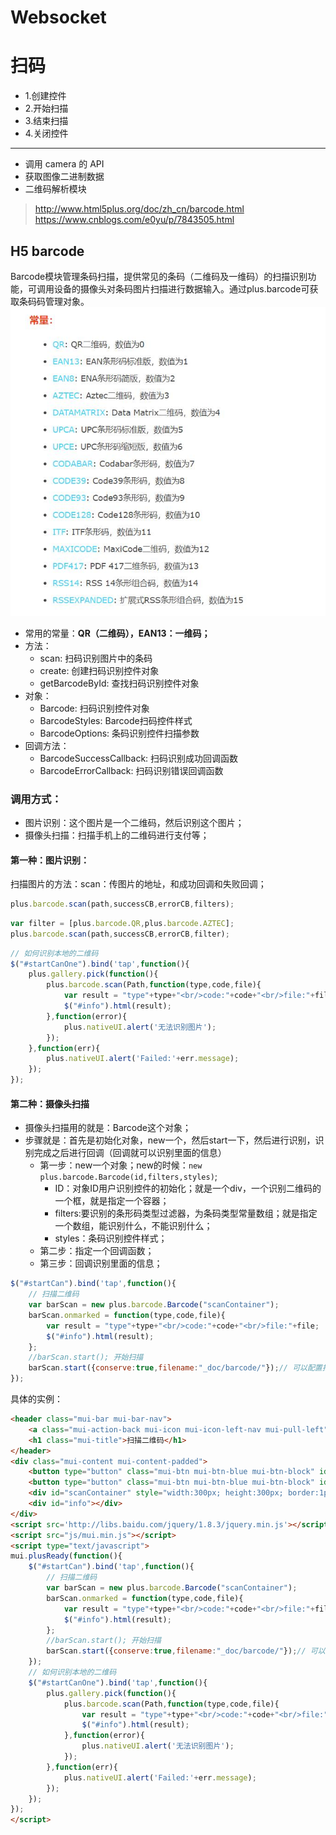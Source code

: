# Websocket
# 扫码
+ 1.创建控件
+ 2.开始扫描
+ 3.结束扫描
+ 4.关闭控件
<hr />

+ 调用 camera 的 API
+ 获取图像二进制数据
+ 二维码解析模块
> http://www.html5plus.org/doc/zh_cn/barcode.html
https://www.cnblogs.com/e0yu/p/7843505.html
## H5 barcode
Barcode模块管理条码扫描，提供常见的条码（二维码及一维码）的扫描识别功能，可调用设备的摄像头对条码图片扫描进行数据输入。通过plus.barcode可获取条码码管理对象。
![Image text](img/Barcode常量.jpg)
+ 常用的常量：**QR（二维码），EAN13：一维码；**
+ 方法：
    + scan: 扫码识别图片中的条码
    + create: 创建扫码识别控件对象
    + getBarcodeById: 查找扫码识别控件对象
+ 对象：
    + Barcode: 扫码识别控件对象
    + BarcodeStyles: Barcode扫码控件样式
    + BarcodeOptions: 条码识别控件扫描参数
+ 回调方法：
    + BarcodeSuccessCallback: 扫码识别成功回调函数
    + BarcodeErrorCallback: 扫码识别错误回调函数


### 调用方式：
+ 图片识别：这个图片是一个二维码，然后识别这个图片；
+ 摄像头扫描：扫描手机上的二维码进行支付等；
#### 第一种：图片识别：
扫描图片的方法：scan：传图片的地址，和成功回调和失败回调；
```js
plus.barcode.scan(path,successCB,errorCB,filters);
```

```js
var filter = [plus.barcode.QR,plus.barcode.AZTEC];
plus.barcode.scan(path,successCB,errorCB,filter);
```
```js
// 如何识别本地的二维码
$("#startCanOne").bind('tap',function(){
    plus.gallery.pick(function(){
        plus.barcode.scan(Path,function(type,code,file){
            var result = "type"+type+"<br/>code:"+code+"<br/>file:"+file;
            $("#info").html(result);
        },function(error){
            plus.nativeUI.alert('无法识别图片');
        });
    },function(err){
        plus.nativeUI.alert('Failed:'+err.message);
    });
});
```

#### 第二种：摄像头扫描 
+ 摄像头扫描用的就是：Barcode这个对象；
+ 步骤就是：首先是初始化对象，new一个，然后start一下，然后进行识别，识别完成之后进行回调（回调就可以识别里面的信息）
    + 第一步：new一个对象；new的时候：`new plus.barcode.Barcode(id,filters,styles)`;
        + ID：对象ID用户识别控件的初始化；就是一个div，一个识别二维码的一个框，就是指定一个容器；
        + filters:要识别的条形码类型过滤器，为条码类型常量数组；就是指定一个数组，能识别什么，不能识别什么；
        + styles：条码识别控件样式；
    + 第二步：指定一个回调函数；
    + 第三步：回调识别里面的信息；
```js
$("#startCan").bind('tap',function(){
    // 扫描二维码
    var barScan = new plus.barcode.Barcode("scanContainer");
    barScan.onmarked = function(type,code,file){
        var result = "type"+type+"<br/>code:"+code+"<br/>file:"+file;
        $("#info").html(result);
    };
    //barScan.start(); 开始扫描
    barScan.start({conserve:true,filename:"_doc/barcode/"});// 可以配置扫描后保存的路径        
});
```

具体的实例：
```html
<header class="mui-bar mui-bar-nav">
    <a class="mui-action-back mui-icon mui-icon-left-nav mui-pull-left"></a>
    <h1 class="mui-title">扫描二维码</h1>
</header>
<div class="mui-content mui-content-padded">
    <button type="button" class="mui-btn mui-btn-blue mui-btn-block" id="startCan">开始扫描</button>
    <button type="button" class="mui-btn mui-btn-blue mui-btn-block" id="startCanOne">识别本地</button>
    <div id="scanContainer" style="width:300px; height:300px; border:1px solid red; margin:0px auto;"></div>
    <div id="info"></div>
</div>
<script src='http://libs.baidu.com/jquery/1.8.3/jquery.min.js'></script>
<script src="js/mui.min.js"></script>
<script type="text/javascript">
mui.plusReady(function(){
    $("#startCan").bind('tap',function(){
        // 扫描二维码
        var barScan = new plus.barcode.Barcode("scanContainer");
        barScan.onmarked = function(type,code,file){
            var result = "type"+type+"<br/>code:"+code+"<br/>file:"+file;
            $("#info").html(result);
        };
        //barScan.start(); 开始扫描
        barScan.start({conserve:true,filename:"_doc/barcode/"});// 可以配置扫描后保存的路径        
    });
    // 如何识别本地的二维码
    $("#startCanOne").bind('tap',function(){
        plus.gallery.pick(function(){
            plus.barcode.scan(Path,function(type,code,file){
                var result = "type"+type+"<br/>code:"+code+"<br/>file:"+file;
                $("#info").html(result);
            },function(error){
                plus.nativeUI.alert('无法识别图片');
            });
        },function(err){
            plus.nativeUI.alert('Failed:'+err.message);
        });
    });
});
</script>
```